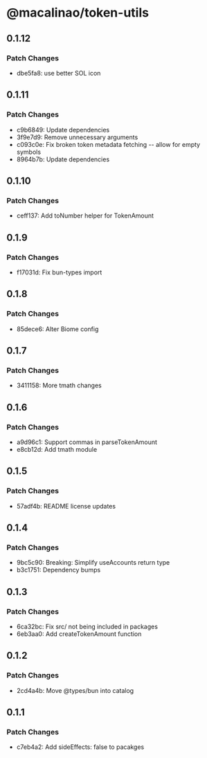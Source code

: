 # @macalinao/token-utils

## 0.1.12

### Patch Changes

- dbe5fa8: use better SOL icon

## 0.1.11

### Patch Changes

- c9b6849: Update dependencies
- 3f9e7d9: Remove unnecessary arguments
- c093c0e: Fix broken token metadata fetching -- allow for empty symbols
- 8964b7b: Update dependencies

## 0.1.10

### Patch Changes

- ceff137: Add toNumber helper for TokenAmount

## 0.1.9

### Patch Changes

- f17031d: Fix bun-types import

## 0.1.8

### Patch Changes

- 85dece6: Alter Biome config

## 0.1.7

### Patch Changes

- 3411158: More tmath changes

## 0.1.6

### Patch Changes

- a9d96c1: Support commas in parseTokenAmount
- e8cb12d: Add tmath module

## 0.1.5

### Patch Changes

- 57adf4b: README license updates

## 0.1.4

### Patch Changes

- 9bc5c90: Breaking: Simplify useAccounts return type
- b3c1751: Dependency bumps

## 0.1.3

### Patch Changes

- 6ca32bc: Fix src/ not being included in packages
- 6eb3aa0: Add createTokenAmount function

## 0.1.2

### Patch Changes

- 2cd4a4b: Move @types/bun into catalog

## 0.1.1

### Patch Changes

- c7eb4a2: Add sideEffects: false to pacakges

